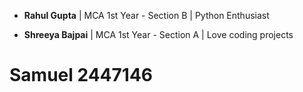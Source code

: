 
- **Rahul Gupta** | MCA 1st Year - Section B | Python Enthusiast


- **Shreeya Bajpai** | MCA 1st Year - Section A | Love coding projects

# Samuel 2447146

